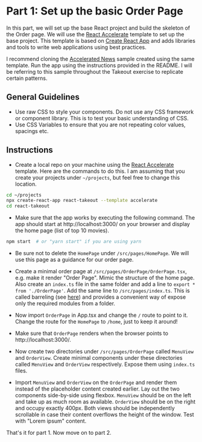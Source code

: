 # Part 1: Set up the basic Order Page

In this part, we will set up the base React project and build the skeleton of
the Order page. We will use the
[React Accelerate](https://github.com/PublicisSapient/cra-template-accelerate)
template to set up the base project. This template is based on
[Create React App](https://github.com/facebook/create-react-app) and adds
libraries and tools to write web applications using best practices.

I recommend cloning the
[Accelerated News](https://github.com/PublicisSapient/accelerated-news) sample
created using the same template. Run the app using the instructions provided in
the README. I will be referring to this sample throughout the Takeout exercise
to replicate certain patterns.

## General Guidelines

- Use raw CSS to style your components. Do not use any CSS framework or
  component library. This is to test your basic understanding of CSS.
- Use CSS Variables to ensure that you are not repeating color values, spacings
  etc.

## Instructions

- Create a local repo on your machine using the
  [React Accelerate](https://github.com/PublicisSapient/cra-template-accelerate)
  template. Here are the commands to do this. I am assuming that you create your
  projects under `~/projects`, but feel free to change this location.

```sh
cd ~/projects
npx create-react-app react-takeout --template accelerate
cd react-takeout
```

- Make sure that the app works by executing the following command. The app
  should start at http://localhost:3000/ on your browser and display the home
  page (list of top 10 movies).

```sh
npm start  # or "yarn start" if you are using yarn
```

- Be sure not to delete the `HomePage` under `/src/pages/HomePage`. We will use
  this page as a guidance for our order page.

- Create a minimal order page at `/src/pages/OrderPage/OrderPage.tsx`, e.g. make
  it render "Order Page". Mimic the structure of the home page. Also create an
  `index.ts` file in the same folder and add a line to
  `export * from './OrderPage'`. Add the same line to `/src/pages/index.ts`.
  This is called barreling (see
  [here](https://basarat.gitbook.io/typescript/main-1/barrel)) and provides a
  convenient way of expose only the required modules from a folder.

- Now import `OrderPage` in App.tsx and change the `/` route to point to it.
  Change the route for the `HomePage` to `/home`, just to keep it around!

- Make sure that `OrderPage` renders when the browser points to
  http://localhost:3000/.

- Now create two directories under `/src/pages/OrderPage` called `MenuView` and
  `OrderView`. Create minimal components under these directories called
  `MenuView` and `OrderView` respectively. Expose them using `index.ts` files.

- Import `MenuView` and `OrderView` on the `OrderPage` and render them instead
  of the placeholder content created earlier. Lay out the two components
  side-by-side using flexbox. `MenuView` should be on the left and take up as
  much room as available. `OrderView` should be on the right and occupy exactly
  400px. Both views should be independently scrollable in case their content
  overflows the height of the window. Test with "Lorem ipsum" content.

That's it for part 1. Now move on to part 2.
